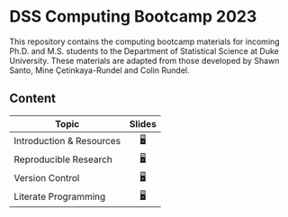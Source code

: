 # DSS Computing Bootcamp 2023

This repository contains the computing bootcamp materials for incoming
Ph.D. and M.S. students to the Department of Statistical Science at
Duke University. These materials are adapted from those developed by Shawn Santo,
Mine Çetinkaya-Rundel and Colin Rundel.

## Content

| Topic                           | Slides                                                           |
|---------------------------------|:----------------------------------------------------------------:|
| Introduction & Resources        | [:desktop_computer:](https://dukestatsci.github.io/computing_bootcamp_2023/slides/01_introduction_and_resources.html) |
| Reproducible Research           | [:desktop_computer:](https://dukestatsci.github.io/computing_bootcamp_2023/slides/02_reproducible_research.html)      |
| Version Control                 | [:desktop_computer:](https://dukestatsci.github.io/computing_bootcamp_2023/slides/03_version_control.html)            |
| Literate Programming            | [:desktop_computer:](https://dukestatsci.github.io/computing_bootcamp_2023/slides/04_literate_programming.html)      |

